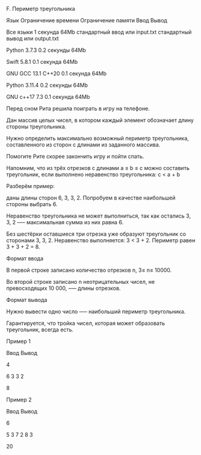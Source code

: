 F. Периметр треугольника



Язык	Ограничение времени	Ограничение памяти	Ввод	Вывод



Все языки	1 секунда	64Mb	стандартный ввод или input.txt	стандартный вывод или output.txt



Python 3.7.3	0.2 секунды	64Mb



Swift 5.8.1	0.1 секунда	64Mb



GNU GCC 13.1 C++20	0.1 секунда	64Mb



Python 3.11.4	0.2 секунды	64Mb



GNU c++17 7.3	0.1 секунда	64Mb



Перед сном Рита решила поиграть в игру на телефоне. 



Дан массив целых чисел, в котором каждый элемент обозначает длину стороны треугольника.



Нужно определить максимально возможный периметр треугольника, составленного из сторон с длинами из заданного массива.



Помогите Рите скорее закончить игру и пойти спать.



Напомним, что из трёх отрезков с длинами a ≤ b ≤ c можно составить треугольник, если выполнено неравенство треугольника: c < a + b



Разберём пример:



даны длины сторон 6, 3, 3, 2. Попробуем в качестве наибольшей стороны выбрать 6.



Неравенство треугольника не может выполниться, так как остались 3, 3, 2 —– максимальная сумма из них равна 6.



Без шестёрки оставшиеся три отрезка уже образуют треугольник со сторонами 3, 3, 2. Неравенство выполняется: 3 < 3 + 2. Периметр равен 3 + 3 + 2 = 8.



Формат ввода



В первой строке записано количество отрезков n, 3≤ n≤ 10000.



Во второй строке записано n неотрицательных чисел, не превосходящих 10 000, –— длины отрезков.



Формат вывода



Нужно вывести одно число —– наибольший периметр треугольника.



Гарантируется, что тройка чисел, которая может образовать треугольник, всегда есть.



Пример 1



Ввод	Вывод



4



6 3 3 2



8



Пример 2



Ввод	Вывод



6



5 3 7 2 8 3



20

